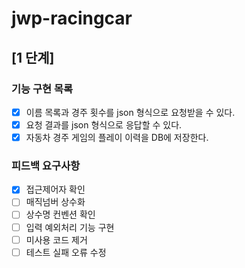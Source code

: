 # jwp-racingcar

## [1 단계]

### 기능 구현 목록

- [x] 이름 목록과 경주 횟수를 json 형식으로 요청받을 수 있다.
- [x] 요청 결과를 json 형식으로 응답할 수 있다.
- [x] 자동차 경주 게임의 플레이 이력을 DB에 저장한다.

### 피드백 요구사항

- [x] 접근제어자 확인
- [ ] 매직넘버 상수화
- [ ] 상수명 컨벤션 확인
- [ ] 입력 예외처리 기능 구현
- [ ] 미사용 코드 제거
- [ ] 테스트 실패 오류 수정
